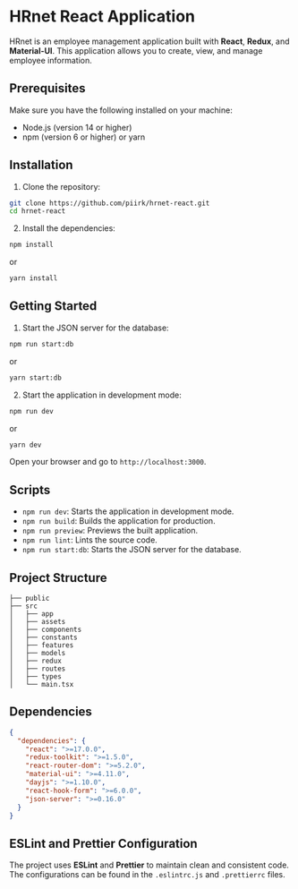 # HRnet React Application

HRnet is an employee management application built with **React**, **Redux**, and **Material-UI**. This application allows you to create, view, and manage employee information.

## Prerequisites

Make sure you have the following installed on your machine:

- Node.js (version 14 or higher)
- npm (version 6 or higher) or yarn

## Installation

1. Clone the repository:

```bash
git clone https://github.com/piirk/hrnet-react.git
cd hrnet-react
```

2. Install the dependencies:

```bash
npm install
```

or

```bash
yarn install
```

## Getting Started

1. Start the JSON server for the database:

```bash
npm run start:db
```

or

```bash
yarn start:db
```

2. Start the application in development mode:

```bash
npm run dev
```

or

```bash
yarn dev
```

Open your browser and go to `http://localhost:3000`.

## Scripts

- `npm run dev`: Starts the application in development mode.
- `npm run build`: Builds the application for production.
- `npm run preview`: Previews the built application.
- `npm run lint`: Lints the source code.
- `npm run start:db`: Starts the JSON server for the database.

## Project Structure

```text
├── public
├── src
│   ├── app
│   ├── assets
│   ├── components
│   ├── constants
│   ├── features
│   ├── models
│   ├── redux
│   ├── routes
│   ├── types
│   └── main.tsx
```

## Dependencies

```json
{
  "dependencies": {
    "react": ">=17.0.0",
    "redux-toolkit": ">=1.5.0",
    "react-router-dom": ">=5.2.0",
    "material-ui": ">=4.11.0",
    "dayjs": ">=1.10.0",
    "react-hook-form": ">=6.0.0",
    "json-server": ">=0.16.0"
  }
}
```

## ESLint and Prettier Configuration

The project uses **ESLint** and **Prettier** to maintain clean and consistent code. The configurations can be found in the `.eslintrc.js` and `.prettierrc` files.
